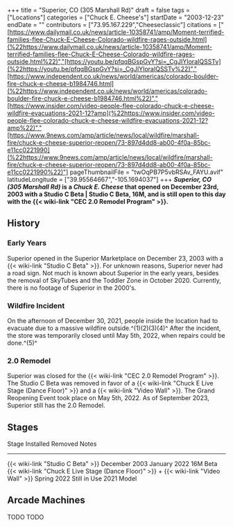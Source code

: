 +++
title = "Superior, CO (305 Marshall Rd)"
draft = false
tags = ["Locations"]
categories = ["Chuck E. Cheese's"]
startDate = "2003-12-23"
endDate = ""
contributors = ["73.95.167.229","Cheeseclassic"]
citations = ["[https://www.dailymail.co.uk/news/article-10358741/amp/Moment-terrified-families-flee-Chuck-E-Cheese-Colorado-wildfire-rages-outside.html](%22https://www.dailymail.co.uk/news/article-10358741/amp/Moment-terrified-families-flee-Chuck-E-Cheese-Colorado-wildfire-rages-outside.html%22)","[https://youtu.be/pfqqBGspGvY?si=_CgJIYIoraIQSSTv](%22https://youtu.be/pfqqBGspGvY?si=_CgJIYIoraIQSSTv%22)","[https://www.independent.co.uk/news/world/americas/colorado-boulder-fire-chuck-e-cheese-b1984746.html](%22https://www.independent.co.uk/news/world/americas/colorado-boulder-fire-chuck-e-cheese-b1984746.html%22)","[https://www.insider.com/video-people-flee-colorado-chuck-e-cheese-wildfire-evacuations-2021-12?amp](%22https://www.insider.com/video-people-flee-colorado-chuck-e-cheese-wildfire-evacuations-2021-12?amp%22)","[https://www.9news.com/amp/article/news/local/wildfire/marshall-fire/chuck-e-cheese-superior-reopen/73-897d4dd8-ab00-4f0a-85bc-e11cc0221990](%22https://www.9news.com/amp/article/news/local/wildfire/marshall-fire/chuck-e-cheese-superior-reopen/73-897d4dd8-ab00-4f0a-85bc-e11cc0221990%22)"]
pageThumbnailFile = "twOqPB7P5vbRSAv_FAYU.avif"
latitudeLongitude = ["39.95564667","-105.1694037"]
+++
***Superior, CO (305 Marshall Rd)* is a *Chuck E. Cheese* that opened on December 23rd, 2003 with a Studio C Beta | Studio C Beta, 16M, and is still open to this day with the {{< wiki-link "CEC 2.0 Remodel Program" >}}.**

## History

### Early Years

Superior opened in the Superior Marketplace on December 23, 2003 with a {{< wiki-link "Studio C Beta" >}}. For unknown reasons, Superior never had a road sign. Not much is known about Superior in the early years, besides the removal of SkyTubes and the Toddler Zone in October 2020. Currently, there is no footage of Superior in the 2000's.

### Wildfire Incident

On the afternoon of December 30, 2021, people inside the location had to evacuate due to a massive wildfire outside.^(1)(2)(3)(4)^ After the incident, the store was temporarily closed until May 5th, 2022, when repairs could be done.^(5)^

### 2.0 Remodel

Superior was closed for the {{< wiki-link "CEC 2.0 Remodel Program" >}}. The Studio C Beta was removed in favor of a {{< wiki-link "Chuck E Live Stage (Dance Floor)" >}} and a {{< wiki-link "Video Wall" >}}. The Grand Reopening Event took place on May 5th, 2022. As of September 2023, Superior still has the 2.0 Remodel.

## Stages

  Stage                                                                                           Installed       Removed        Notes
  ----------------------------------------------------------------------------------------------- --------------- -------------- ------------
  {{< wiki-link "Studio C Beta" >}}                                                           December 2003   January 2022   16M Beta
  {{< wiki-link "Chuck E Live Stage (Dance Floor)" >}} + {{< wiki-link "Video Wall" >}}   Spring 2022     Still in Use   2021 Model

## Arcade Machines

TODO
TODO
